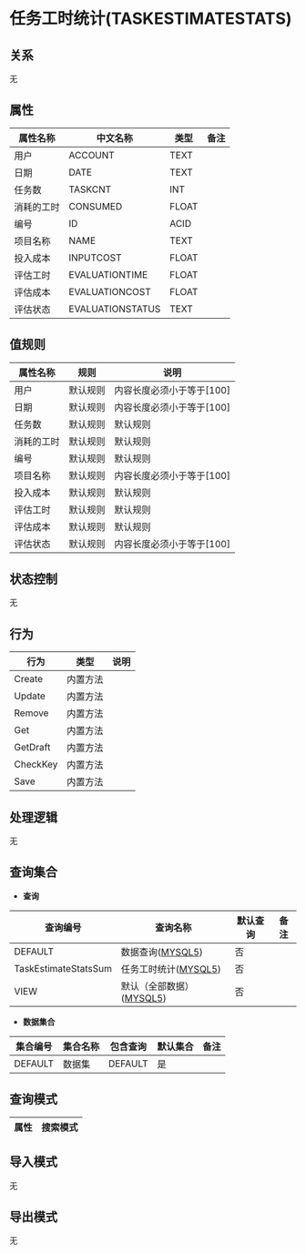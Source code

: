 # 任务工时统计(TASKESTIMATESTATS)

  

## 关系
无

## 属性

| 属性名称        |    中文名称    | 类型     |  备注  |
| --------   |------------| -----   |  -------- | 
|用户|ACCOUNT|TEXT|&nbsp;|
|日期|DATE|TEXT|&nbsp;|
|任务数|TASKCNT|INT|&nbsp;|
|消耗的工时|CONSUMED|FLOAT|&nbsp;|
|编号|ID|ACID|&nbsp;|
|项目名称|NAME|TEXT|&nbsp;|
|投入成本|INPUTCOST|FLOAT|&nbsp;|
|评估工时|EVALUATIONTIME|FLOAT|&nbsp;|
|评估成本|EVALUATIONCOST|FLOAT|&nbsp;|
|评估状态|EVALUATIONSTATUS|TEXT|&nbsp;|

## 值规则
| 属性名称    | 规则    |  说明  |
| --------   |------------| ----- | 
|用户|默认规则|内容长度必须小于等于[100]|
|日期|默认规则|内容长度必须小于等于[100]|
|任务数|默认规则|默认规则|
|消耗的工时|默认规则|默认规则|
|编号|默认规则|默认规则|
|项目名称|默认规则|内容长度必须小于等于[100]|
|投入成本|默认规则|默认规则|
|评估工时|默认规则|默认规则|
|评估成本|默认规则|默认规则|
|评估状态|默认规则|内容长度必须小于等于[100]|

## 状态控制

无


## 行为
| 行为    | 类型    |  说明  |
| --------   |------------| ----- | 
|Create|内置方法|&nbsp;|
|Update|内置方法|&nbsp;|
|Remove|内置方法|&nbsp;|
|Get|内置方法|&nbsp;|
|GetDraft|内置方法|&nbsp;|
|CheckKey|内置方法|&nbsp;|
|Save|内置方法|&nbsp;|

## 处理逻辑
无

## 查询集合

* **查询**

| 查询编号 | 查询名称       | 默认查询 |   备注|
| --------  | --------   | --------   | ----- |
|DEFAULT|数据查询([MYSQL5](../../appendix/query_MYSQL5.md#TaskEstimateStats_Default))|否|&nbsp;|
|TaskEstimateStatsSum|任务工时统计([MYSQL5](../../appendix/query_MYSQL5.md#TaskEstimateStats_TaskEstimateStatsSum))|否|&nbsp;|
|VIEW|默认（全部数据）([MYSQL5](../../appendix/query_MYSQL5.md#TaskEstimateStats_View))|否|&nbsp;|

* **数据集合**

| 集合编号 | 集合名称   |  包含查询  | 默认集合 |   备注|
| --------  | --------   | -------- | --------   | ----- |
|DEFAULT|数据集|DEFAULT|是|&nbsp;|

## 查询模式
| 属性      |    搜索模式     |
| --------   |------------|

## 导入模式
无


## 导出模式
无
